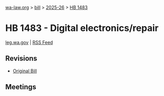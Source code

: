 [wa-law.org](/) > [bill](/bill/) > [2025-26](/bill/2025-26/) > [HB 1483](/bill/2025-26/hb/1483/)

# HB 1483 - Digital electronics/repair
[leg.wa.gov](https://app.leg.wa.gov/billsummary?BillNumber=1483&Year=2025&Initiative=false) | [RSS Feed](./rss.xml)

## Revisions
* [Original Bill](1/)

## Meetings